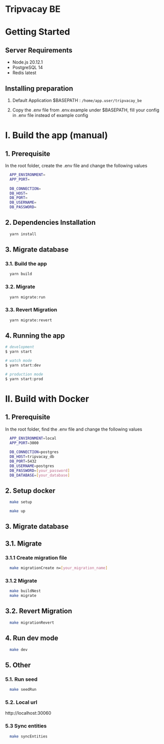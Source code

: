 # Tripvacay BE

# Getting Started

## Server Requirements

- Node.js 20.12.1
- PostgreSQL 14
- Redis latest

## Installing preparation

1. Default Application $BASEPATH : `/home/app.user/tripvacay_be`

2. Copy the .env file from .env.example under $BASEPATH, fill your config in .env file instead of example config

# I. Build the app (manual)

## 1. Prerequisite

In the root folder, create the .env file and change the following values

```bash
  APP_ENVIRONMENT=
  APP_PORT=
  
  DB_CONNECTION=
  DB_HOST=
  DB_PORT=
  DB_USERNAME=
  DB_PASSWORD=
```

## 2. Dependencies Installation

```bash
  yarn install
```

## 3. Migrate database

### 3.1. Build the app
```bash
  yarn build
```

### 3.2. Migrate
```bash
  yarn migrate:run
```

### 3.3. Revert Migration
```bash
  yarn migrate:revert
```

## 4. Running the app

```bash
# development
$ yarn start

# watch mode
$ yarn start:dev

# production mode
$ yarn start:prod
```

# II. Build with Docker

## 1. Prerequisite

In the root folder, find the .env file and change the following values

```bash
  APP_ENVIRONMENT=local
  APP_PORT=3000
  
  DB_CONNECTION=postgres
  DB_HOST=tripvacay_db
  DB_PORT=5432
  DB_USERNAME=postgres
  DB_PASSWORD=[your_password]
  DB_DATABASE=[your_database]
```

## 2. Setup docker

```bash
  make setup
```

```bash
  make up
```

## 3. Migrate database

## 3.1. Migrate

### 3.1.1 Create migration file
```bash
  make migrationCreate n=[your_migration_name]
```

### 3.1.2 Migrate
```bash
  make buildNest
  make migrate
```

## 3.2. Revert Migration

```bash
  make migrationRevert
```

## 4. Run dev mode

```bash
  make dev
```

## 5. Other

### 5.1. Run seed

```bash
  make seedRun
```

### 5.2. Local url

http://localhost:30060

### 5.3 Sync entities
```bash
  make syncEntities
```

